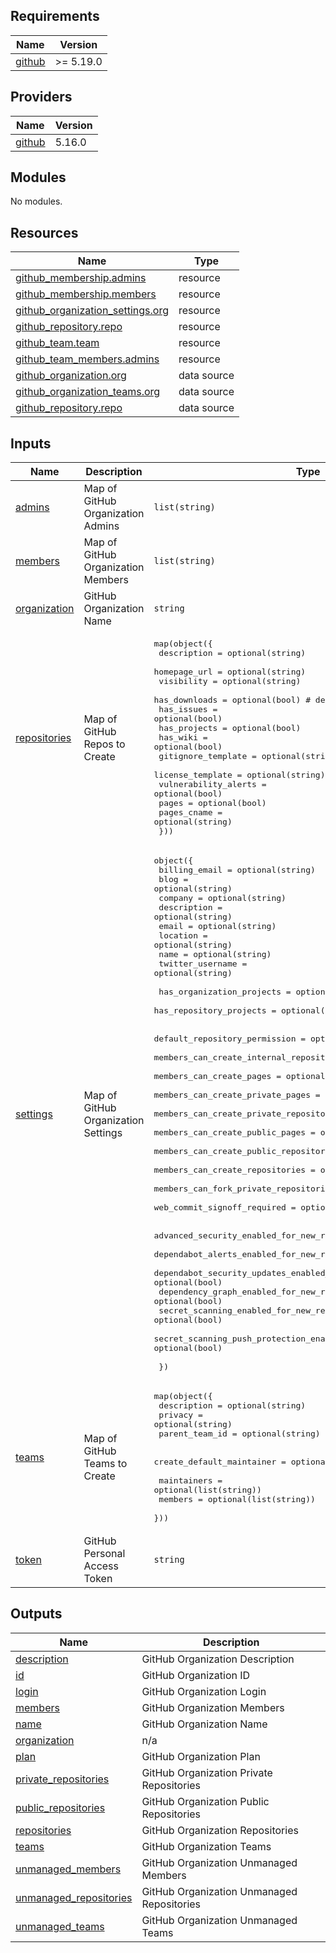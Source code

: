 <!-- BEGIN_TF_DOCS -->
## Requirements

| Name | Version |
|------|---------|
| <a name="requirement_github"></a> [github](#requirement\_github) | >= 5.19.0 |

## Providers

| Name | Version |
|------|---------|
| <a name="provider_github"></a> [github](#provider\_github) | 5.16.0 |

## Modules

No modules.

## Resources

| Name | Type |
|------|------|
| [github_membership.admins](https://registry.terraform.io/providers/integrations/github/latest/docs/resources/membership) | resource |
| [github_membership.members](https://registry.terraform.io/providers/integrations/github/latest/docs/resources/membership) | resource |
| [github_organization_settings.org](https://registry.terraform.io/providers/integrations/github/latest/docs/resources/organization_settings) | resource |
| [github_repository.repo](https://registry.terraform.io/providers/integrations/github/latest/docs/resources/repository) | resource |
| [github_team.team](https://registry.terraform.io/providers/integrations/github/latest/docs/resources/team) | resource |
| [github_team_members.admins](https://registry.terraform.io/providers/integrations/github/latest/docs/resources/team_members) | resource |
| [github_organization.org](https://registry.terraform.io/providers/integrations/github/latest/docs/data-sources/organization) | data source |
| [github_organization_teams.org](https://registry.terraform.io/providers/integrations/github/latest/docs/data-sources/organization_teams) | data source |
| [github_repository.repo](https://registry.terraform.io/providers/integrations/github/latest/docs/data-sources/repository) | data source |

## Inputs

| Name | Description | Type | Default | Required |
|------|-------------|------|---------|:--------:|
| <a name="input_admins"></a> [admins](#input\_admins) | Map of GitHub Organization Admins | `list(string)` | `[]` | no |
| <a name="input_members"></a> [members](#input\_members) | Map of GitHub Organization Members | `list(string)` | `[]` | no |
| <a name="input_organization"></a> [organization](#input\_organization) | GitHub Organization Name | `string` | n/a | yes |
| <a name="input_repositories"></a> [repositories](#input\_repositories) | Map of GitHub Repos to Create | <pre>map(object({<br>    description          = optional(string)<br>    homepage_url         = optional(string)<br>    visibility           = optional(string)<br>    has_downloads        = optional(bool) # deprecated<br>    has_issues           = optional(bool)<br>    has_projects         = optional(bool)<br>    has_wiki             = optional(bool)<br>    gitignore_template   = optional(string)<br>    license_template     = optional(string)<br>    vulnerability_alerts = optional(bool)<br>    pages                = optional(bool)<br>    pages_cname          = optional(string)<br>  }))</pre> | `{}` | no |
| <a name="input_settings"></a> [settings](#input\_settings) | Map of GitHub Organization Settings | <pre>object({<br>    billing_email    = optional(string)<br>    blog             = optional(string)<br>    company          = optional(string)<br>    description      = optional(string)<br>    email            = optional(string)<br>    location         = optional(string)<br>    name             = optional(string)<br>    twitter_username = optional(string)<br><br>    has_organization_projects = optional(bool)<br>    has_repository_projects   = optional(bool)<br><br>    default_repository_permission            = optional(string)<br>    members_can_create_internal_repositories = optional(bool)<br>    members_can_create_pages                 = optional(bool)<br>    members_can_create_private_pages         = optional(bool)<br>    members_can_create_private_repositories  = optional(bool)<br>    members_can_create_public_pages          = optional(bool)<br>    members_can_create_public_repositories   = optional(bool)<br>    members_can_create_repositories          = optional(bool)<br>    members_can_fork_private_repositories    = optional(bool)<br>    web_commit_signoff_required              = optional(bool)<br><br>    advanced_security_enabled_for_new_repositories               = optional(bool)<br>    dependabot_alerts_enabled_for_new_repositories               = optional(bool)<br>    dependabot_security_updates_enabled_for_new_repositories     = optional(bool)<br>    dependency_graph_enabled_for_new_repositories                = optional(bool)<br>    secret_scanning_enabled_for_new_repositories                 = optional(bool)<br>    secret_scanning_push_protection_enabled_for_new_repositories = optional(bool)<br><br>  })</pre> | `null` | no |
| <a name="input_teams"></a> [teams](#input\_teams) | Map of GitHub Teams to Create | <pre>map(object({<br>    description    = optional(string)<br>    privacy        = optional(string)<br>    parent_team_id = optional(string)<br><br>    create_default_maintainer = optional(bool)<br><br>    maintainers = optional(list(string))<br>    members     = optional(list(string))<br>  }))</pre> | `{}` | no |
| <a name="input_token"></a> [token](#input\_token) | GitHub Personal Access Token | `string` | n/a | yes |

## Outputs

| Name | Description |
|------|-------------|
| <a name="output_description"></a> [description](#output\_description) | GitHub Organization Description |
| <a name="output_id"></a> [id](#output\_id) | GitHub Organization ID |
| <a name="output_login"></a> [login](#output\_login) | GitHub Organization Login |
| <a name="output_members"></a> [members](#output\_members) | GitHub Organization Members |
| <a name="output_name"></a> [name](#output\_name) | GitHub Organization Name |
| <a name="output_organization"></a> [organization](#output\_organization) | n/a |
| <a name="output_plan"></a> [plan](#output\_plan) | GitHub Organization Plan |
| <a name="output_private_repositories"></a> [private\_repositories](#output\_private\_repositories) | GitHub Organization Private Repositories |
| <a name="output_public_repositories"></a> [public\_repositories](#output\_public\_repositories) | GitHub Organization Public Repositories |
| <a name="output_repositories"></a> [repositories](#output\_repositories) | GitHub Organization Repositories |
| <a name="output_teams"></a> [teams](#output\_teams) | GitHub Organization Teams |
| <a name="output_unmanaged_members"></a> [unmanaged\_members](#output\_unmanaged\_members) | GitHub Organization Unmanaged Members |
| <a name="output_unmanaged_repositories"></a> [unmanaged\_repositories](#output\_unmanaged\_repositories) | GitHub Organization Unmanaged Repositories |
| <a name="output_unmanaged_teams"></a> [unmanaged\_teams](#output\_unmanaged\_teams) | GitHub Organization Unmanaged Teams |
<!-- END_TF_DOCS -->
